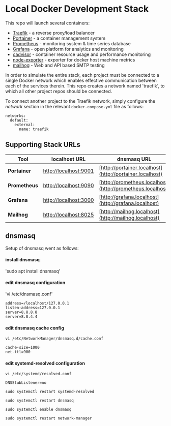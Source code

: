 # Local Docker Development Stack

This repo will launch several containers:

- [Traefik](https://traefik.io/) - a reverse proxy/load balancer
- [Portainer](https://www.portainer.io/) - a container management system
- [Prometheus](https://prometheus.io) - monitoring system & time series database
- [Grafana](http://grafana.com) - open platform for analytics and monitoring
- [cadvisor](https://github.com/google/cadvisor) - container resource usage and performance monitoring
- [node-exporter](https://github.com/prometheus/node_exporter) - exporter for docker host machine metrics
- [mailhog](https://github.com/mailhog/MailHog) - Web and API based SMTP testing

In order to simulate the entire stack, each project must be connected to a single Docker network which enables effective communication between each of the services therein. This repo creates a network named 'traefik', to which all other project repos should be connected.

To connect another project to the Traefik network, simply configure the *network* section in the relevant `docker-compose.yml` file as follows:

```
networks:
  default:
    external:
      name: traefik
```

## Supporting Stack URLs

|Tool|localhost URL|dnsmasq URL|
|---|---|---|
| **Portainer** | [http://localhost:9001](http://localhost:9001) | [http://portainer.localhost](http://portainer.localhost) |
| **Prometheus** | [http://localhost:9090](http://localhost:9090) | [http://prometheus.localhost](http://prometheus.localhost) |
| **Grafana** | [http://localhost:3000](http://localhost:3000) | [http://grafana.localhost](http://grafana.localhost) |
| **Mailhog** | [http://localhost:8025](http://localhost:8025) | [http://mailhog.localhost](http://mailhog.localhost) |

## dnsmasq

Setup of dnsmasq went as follows:

#### install dnsmasq
'sudo apt install dnsmasq'
#### edit dnsmasq configuration
'vi /etc/dnsmasq.conf'
```
address=/localhost/127.0.0.1
listen-address=127.0.0.1
server=8.8.8.8
server=8.8.4.4
```
#### edit dnsmasq cache config
`vi /etc/NetworkManager/dnsmasq.d/cache.conf`
```
cache-size=1000
net-ttl=900
```
#### edit systemd-resolved configuration
`vi /etc/systemd/resolved.conf`
```
DNSStubListener=no
```
`sudo systemctl restart systemd-resolved`

`sudo systemctl restart dnsmasq`

`sudo systemctl enable dnsmasq`

`sudo systemctl restart network-manager`
